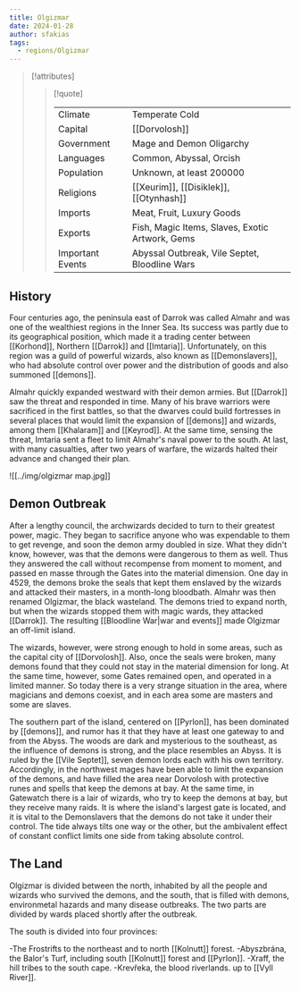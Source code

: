 ```yaml
---
title: Olgizmar
date: 2024-01-28
author: sfakias
tags:
  - regions/Olgizmar
---
```


> [!attributes]
> 
> > [!quote]
> >
> > | | |
> > | --- | --- |
> > | Climate | Temperate Cold |
> > | Capital | [[Dorvolosh]] |
> > | Government | Mage and Demon Oligarchy |
> > | Languages | Common, Abyssal, Orcish |
> > | Population | Unknown, at least 200000 |
> > | Religions | [[Xeurim]], [[Disiklek]], [[Otynhash]] |
> > | Imports | Meat, Fruit, Luxury Goods |
> > | Exports | Fish, Magic Items, Slaves, Exotic Artwork, Gems |
> > | Important Events | Abyssal Outbreak, Vile Septet, Bloodline Wars |

## History

Four centuries ago, the peninsula east of Darrok was called Almahr and was one of the wealthiest regions in the Inner Sea. Its success was partly due to its geographical position, which made it a trading center between [[Korhond]], Northern [[Darrok]] and [[Imtaria]]. Unfortunately, on this region was a guild of powerful wizards, also known as [[Demonslavers]], who had absolute control over power and the distribution of goods and also summoned [[demons]].

Almahr quickly expanded westward with their demon armies. But [[Darrok]] saw the threat and responded in time. Many of his brave warriors were sacrificed in the first battles, so that the dwarves could build fortresses in several places that would limit the expansion of [[demons]] and wizards, among them [[Khalaram]] and [[Keyrod]]. At the same time, sensing the threat, Imtaria sent a fleet to limit Almahr's naval power to the south. At last, with many casualties, after two years of warfare, the wizards halted their advance and changed their plan.

![[../img/olgizmar map.jpg]]

## Demon Outbreak

After a lengthy council, the archwizards decided to turn to their greatest power, magic. They began to sacrifice anyone who was expendable to them to get revenge, and soon the demon army doubled in size. What they didn't know, however, was that the demons were dangerous to them as well. Thus they answered the call without recompense from moment to moment, and passed en masse through the Gates into the material dimension. One day in 4529, the demons broke the seals that kept them enslaved by the wizards and attacked their masters, in a month-long bloodbath. Almahr was then renamed Olgizmar, the black wasteland. The demons tried to expand north, but when the wizards stopped them with magic wards, they attacked [[Darrok]]. The resulting [[Bloodline War|war and events]] made Olgizmar an off-limit island.

The wizards, however, were strong enough to hold in some areas, such as the capital city of [[Dorvolosh]]. Also, once the seals were broken, many demons found that they could not stay in the material dimension for long. At the same time, however, some Gates remained open, and operated in a limited manner. So today there is a very strange situation in the area, where magicians and demons coexist, and in each area some are masters and some are slaves.

The southern part of the island, centered on [[Pyrlon]], has been dominated by [[demons]], and rumor has it that they have at least one gateway to and from the Abyss. The woods are dark and mysterious to the southeast, as the influence of demons is strong, and the place resembles an Abyss. It is ruled by the [[Vile Septet]], seven demon lords each with his own territory. Accordingly, in the northwest mages have been able to limit the expansion of the demons, and have filled the area near Dorvolosh with protective runes and spells that keep the demons at bay. At the same time, in Gatewatch there is a lair of wizards, who try to keep the demons at bay, but they receive many raids. It is where the island's largest gate is located, and it is vital to the Demonslavers that the demons do not take it under their control. The tide always tilts one way or the other, but the ambivalent effect of constant conflict limits one side from taking absolute control.

## The Land

Olgizmar is divided between the north, inhabited by all the people and wizards who survived the demons, and the south, that is filled with demons, environmetal hazards and many disease outbreaks. The two parts are divided by wards placed shortly after the outbreak.

The south is divided into four provinces:

-The Frostrifts to the northeast and to north [[Kolnutt]] forest.
-Abyszbrána, the Balor's Turf, including south [[Kolnutt]] forest and [[Pyrlon]].
-Xraff, the hill tribes to the south cape.
-Krevřeka, the blood riverlands. up to [[Vyll River]].